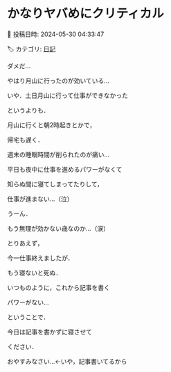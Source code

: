 # かなりヤバめにクリティカル

📅 投稿日時: 2024-05-30 04:33:47

🏷️ カテゴリ: [日記](cc4b5682fb7b8b144980957a978653fb0.md)

ダメだ…


やはり月山に行ったのが効いている…





いや．土日月山に行って仕事ができなかった


というよりも．


月山に行くと朝2時起きとかで，


帰宅も遅く．


週末の睡眠時間が削られたのが痛い…





平日も夜中に仕事を進めるパワーがなくて


知らぬ間に寝てしまってたりして，


仕事が進まない…（泣）





うーん．


もう無理が効かない歳なのか…（涙）





とりあえず，


今一仕事終えましたが．


もう寝ないと死ぬ．


いつものように，これから記事を書く


パワーがない…





ということで．


今日は記事を書かずに寝させて


ください．


おやすみなさい…←いや，記事書いてるから
